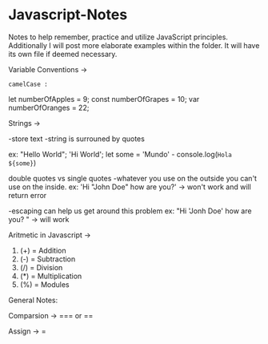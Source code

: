 # Javascript-Notes
Notes to help remember, practice and utilize JavaScript principles.
Additionally I will post more elaborate examples within the folder.
It will have its own file if deemed necessary.

Variable Conventions ->

    camelCase :
let numberOfApples = 9;
const numberOfGrapes = 10;
var numberOfOranges = 22;

Strings -> 

-store text
-string is surrouned by quotes

ex:
"Hello World";
'Hi World';
let some = 'Mundo' - 
console.log(`Hola ${some}`)

double quotes vs single quotes
-whatever you use on the outside you can't use on the inside.
ex: 'Hi "John Doe" how are you?' -> won't work and will return error

-escaping can help us get around this problem
ex: "Hi \'Jonh Doe\' how are you? " -> will work


Aritmetic in Javascript ->

1. (+) = Addition
2. (-) = Subtraction
3. (/) = Division
4. (*) = Multiplication
5. (%) = Modules


General Notes:

Comparsion -> === or ==

Assign -> =








